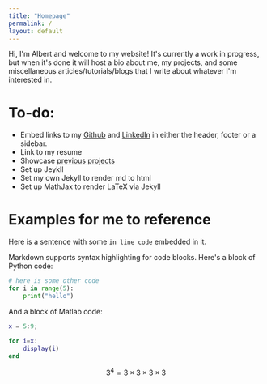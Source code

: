 ```yaml
---
title: "Homepage"
permalink: /
layout: default
---
```


Hi, I'm Albert and welcome to my website! It's currently a work in progress, but when it's done it will host a bio about me, my projects, and some miscellaneous articles/tutorials/blogs that I write about whatever I'm interested in.

# To-do:
- Embed links to my [Github](https://github.com/abhchow) and [LinkedIn](https://www.linkedin.com/in/abhchow/) in either the header, footer or a sidebar.
- Link to my resume
- Showcase [previous projects](https://www.youtube.com/@DrumsofWar)
- Set up Jeykll
- Set my own Jekyll to render md to html
- Set up MathJax to render LaTeX via Jekyll

# Examples for me to reference

Here is a sentence with some `in line code` embedded in it.

Markdown supports syntax highlighting for code blocks. Here's a block of Python code:
```python
# here is some other code
for i in range(5):
    print("hello")
```

And a block of Matlab code:
```matlab
x = 5:9;

for i=x:
    display(i)
end
```


$$3^{4}=3\times3\times3\times3$$